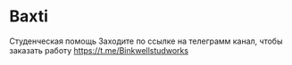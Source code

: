 # Baxti
Студенческая помощь
Заходите по ссылке на телеграмм канал, чтобы заказать работу
https://t.me/Binkwellstudworks 
